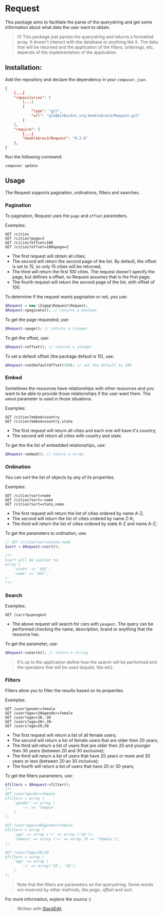 # Request
This package aims to facilitate the parse of the querystring and get some information about what data the user want to obtain.

> (!) This package just parses the querystring and returns a formatted array. It doesn't interact with the database or anything like it. The data that will be returned and the application of the filters, orderings, etc, depends of the implementation of the application.

## Installation:
Add the repository and declare the dependency in your `composer.json`.

```json
{
    [...]
    "repositories": [
        [...]
        {
            "type": "git",
            "url": "git@bitbucket.org:beeblebrox3/Request.git"
        }
    ],
    "require": {
        [...]
        "beeblebrox3/Request": "0.2.0"
    },
}
```

Run the following command:

```
composer update
```

## Usage
The Request supports pagination, ordinations, filters and searches.


### Pagination
To pagination, Request uses the `page` and `offset` parameters.

Examples:

```
GET /cities
GET /cities?page=2
GET /cities?offset=100
GET /cities?offset=100&page=2
```

- The first request will obtain all cities;
- The second will return the second page of the list. By default, the offset is set to 15, so only 15 cities will be returned;
- The third will return the first 100 cities. The request doesn't specify the page, but defines a offset, so Request assumes that is the first page;
- The fourth request will return the second page of the list, with offset of 100.

To determine if the request wants pagination or not, you use:

```php
$Request = new \Sigep\Request\Request;
$Request->paginate(); // returns a boolean
```

To get the page requested, use:

```php
$Request->page(); // returns a integer
```

To get the offset, use:
```php
$Request->offset(); // returns a integer
```

To set a default offset (the package default is 15), use:
```php
$Request->setDefaultOffset(100); // set the default to 100
```

### Embed
Sometimes the resources have relationships with other resources and you want to be able to provide those relationships if the user want them. The `embed` parameter is used in those situations.

Examples:
```
GET /cities?embed=country
GET /cities?embed=country,state
```

- The first request will return all cities and each one will have it's country;
- The second will return all cities with country and state.

To get the the list of embedded relationships, use:
```php
$Request->embed(); // return a array
```

### Ordination
You can sort the list of objects by any of its properties.

Examples:
```
GET /cities?sort=name
GET /cities?sort=-name
GET /cities?sort=state,name
```

- The first request will return the list of cities ordered by name A-Z;
- The second will return the list of cities ordered by name Z-A;
- The third will return the list of cities ordered by state A-Z and name A-Z;

To get the parameters to ordination, use:
```php
// GET /cities?sort=state,name
$sort = $Request->sort();

/**
$sort will be similar to:
array (
    'state' => 'ASC',
    'name' => 'ASC',
)
**/
```

### Search

Examples:

```
GET /cars?q=peugeot
```

- The above request will search for cars with `peugeot`. The query can be performed checking the name, description, brand or anything that the resource has.

To get the parameter, use:
```php
$Request->search(); // return a string
```

> It's up to the application define how the search will be performed and the operators that will be used (equals, like etc).

### Filters
Filters allow you to filter the results based on its properties.

Examples:
```
GET /user?gender=female
GET /user?age=+20&gender=female
GET /user?age=+20,-30
GET /users?age=20+,30-
GET /users?age=20;30
```

- The first request will return a list of all female users;
- The second will return a list of female users that are older then 20 years;
- The third will return a list of users that are older then 20 and younger then 30 years (between 20 and 30 exclusive);
- The third will return a list of users that have 20 years or more and 30 years or less (between 20 an 30 inclusive);
- The fourth will return a list of users that have 20 or 30 years;

To get the filters parameters, use:
```php
$filters = $Request->filter();
/**
GET /user?gender=female
$filters = array (
    'gender' => array (
        '=' => 'female',
    )
);

GET /user?age=+20&gender=female
$filters = array (
    'age' => array ('>' => array ('20')),
    'female' => array ('=' => array (0 => 'female')),
);

GET /users?age=20;30
$filters = array (
    'age' => array (
        '=' => array('20', '30'),
    )
);
```

> Note that the filters are parameters on the querystring. Some words are reserved by other methods, like *page*, *offset* and *sort*.

For more information, explore the source :)

> Written with [StackEdit](https://stackedit.io/).